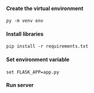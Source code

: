 #### **Create the virtual environment**
`py -m venv env`

#### **Install libraries**
`pip install -r requirements.txt`

#### **Set environment variable**
`set FLASK_APP=app.py`

#### **Run server**